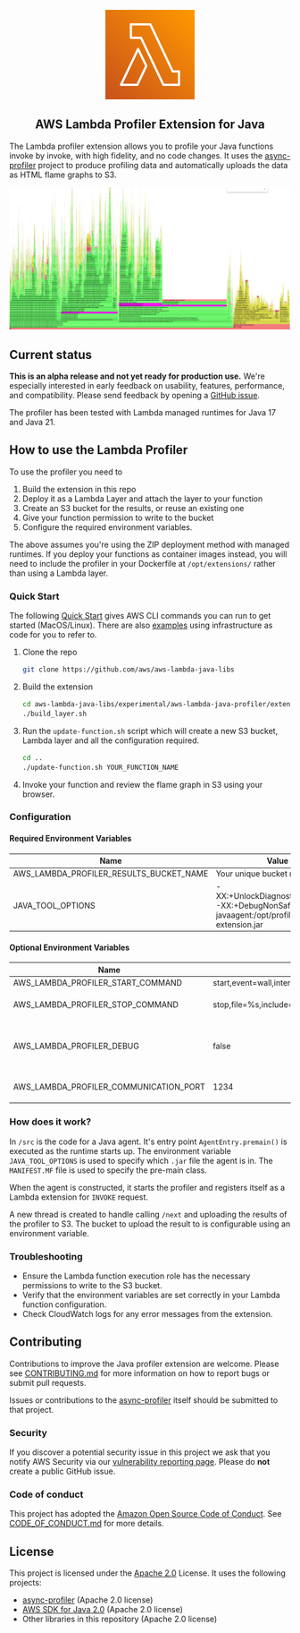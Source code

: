<p align="center">
    <img src="docs/Arch_AWS-Lambda_64.svg" alt="AWS Lambda service icon">
</p>

<h2 align="center">AWS Lambda Profiler Extension for Java</h2>

The Lambda profiler extension allows you to profile your Java functions invoke by invoke, with high fidelity, and no 
code changes. It uses the [async-profiler](https://github.com/async-profiler/async-profiler) project to produce 
profiling data and automatically uploads the data as HTML flame graphs to S3.

<p align="center">
    <img src="docs/example-cold-start-flame-graph.png" alt="A flame graph of a Java Lambda function">
</p>

## Current status
**This is an alpha release and not yet ready for production use.** We're especially interested in early feedback on usability, features, performance, and compatibility. Please send feedback by opening a [GitHub issue](https://github.com/aws/aws-lambda-java-libs/issues/new).

The profiler has been tested with Lambda managed runtimes for Java 17 and Java 21.

## How to use the Lambda Profiler

To use the profiler you need to 

1. Build the extension in this repo
2. Deploy it as a Lambda Layer and attach the layer to your function
3. Create an S3 bucket for the results, or reuse an existing one
4. Give your function permission to write to the bucket
5. Configure the required environment variables.

The above assumes you're using the ZIP deployment method with managed runtimes. If you deploy your functions as container images instead, you will need to include the profiler in your Dockerfile at `/opt/extensions/` rather than using a Lambda layer.

### Quick Start 

The following [Quick Start](#quick-start) gives AWS CLI commands you can run to get started (MacOS/Linux). There are also [examples](examples) using infrastructure as code for you to refer to.

1. Clone the repo

   ```bash
   git clone https://github.com/aws/aws-lambda-java-libs
   ```

2. Build the extension

   ```bash
   cd aws-lambda-java-libs/experimental/aws-lambda-java-profiler/extension
   ./build_layer.sh
   ```

3. Run the `update-function.sh` script which will create a new S3 bucket, Lambda layer and all the configuration required.

   ```bash
   cd ..
   ./update-function.sh YOUR_FUNCTION_NAME
   ```

4. Invoke your function and review the flame graph in S3 using your browser.

### Configuration 

#### Required Environment Variables

| Name                                    | Value                                                                                         | 
|-----------------------------------------|-----------------------------------------------------------------------------------------------|
| AWS_LAMBDA_PROFILER_RESULTS_BUCKET_NAME | Your unique bucket name                                                                       | 
| JAVA_TOOL_OPTIONS                       | -XX:+UnlockDiagnosticVMOptions -XX:+DebugNonSafepoints -javaagent:/opt/profiler-extension.jar |

#### Optional Environment Variables

| Name                                     | Default Value                                             | Options                        |
|------------------------------------------|-----------------------------------------------------------|--------------------------------|
| AWS_LAMBDA_PROFILER_START_COMMAND        | start,event=wall,interval=1us                             |                                |
| AWS_LAMBDA_PROFILER_STOP_COMMAND         | stop,file=%s,include=*AWSLambda.main,include=start_thread | file=%s is required            |
| AWS_LAMBDA_PROFILER_DEBUG                | false                                                     | true - to enable debug logging |
| AWS_LAMBDA_PROFILER_COMMUNICATION_PORT   | 1234                                                      | a valid port number            |

### How does it work?

In `/src` is the code for a Java agent. It's entry point `AgentEntry.premain()` is executed as the runtime starts up.
The environment variable `JAVA_TOOL_OPTIONS` is used to specify which `.jar` file the agent is in. The `MANIFEST.MF` file is used to specify the pre-main class.

When the agent is constructed, it starts the profiler and registers itself as a Lambda extension for `INVOKE` request.

A new thread is created to handle calling `/next` and uploading the results of the profiler to S3. The bucket to upload
the result to is configurable using an environment variable.

### Troubleshooting

- Ensure the Lambda function execution role has the necessary permissions to write to the S3 bucket.
- Verify that the environment variables are set correctly in your Lambda function configuration.
- Check CloudWatch logs for any error messages from the extension.

## Contributing

Contributions to improve the Java profiler extension are welcome. Please see [CONTRIBUTING.md](../../CONTRIBUTING.md) for more information on how to report bugs or submit pull requests.

Issues or contributions to the [async-profiler](https://github.com/async-profiler/async-profiler) itself should be submitted to that project.

### Security

If you discover a potential security issue in this project we ask that you notify AWS Security via our [vulnerability reporting page](http://aws.amazon.com/security/vulnerability-reporting/). Please do **not** create a public GitHub issue.

### Code of conduct

This project has adopted the [Amazon Open Source Code of Conduct](https://aws.github.io/code-of-conduct). See [CODE_OF_CONDUCT.md](doc/CODE_OF_CONDUCT.md) for more details.

## License

This project is licensed under the [Apache 2.0](../../LICENSE) License. It uses the following projects:

- [async-profiler](https://github.com/async-profiler/async-profiler) (Apache 2.0 license)
- [AWS SDK for Java 2.0](https://github.com/aws/aws-sdk-java-v2) (Apache 2.0 license)
- Other libraries in this repository (Apache 2.0 license)


